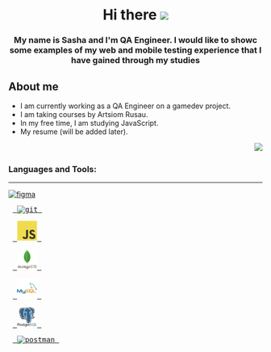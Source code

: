 <h1 align="center">Hi there <img src="https://github.com/blackcater/blackcater/raw/main/images/Hi.gif" height="32"></h1>
<h3 align="center">My name is Sasha and I'm QA Engineer. I would like to showc some examples of my web and mobile testing experience that I have gained through my studies</h3>
<h2>About me</h2>
<ul>
  <li>I am currently working as a QA Engineer on a gamedev project.</li>
  <li>I am taking courses by Artsiom Rusau.</li>
  <li>In my free time, I am studying JavaScript.</li>
  <li>My resume (will be added later).</li>
</ul>
<div id="header" align = "right" display = "flex">
  <img src="https://media.giphy.com/media/Wj7lNjMNDxSmc/giphy.gif" width="400"/>
</div>
<h3 align="left">Languages and Tools:</h3>
<hr>
<p align="left"> <a href="https://www.figma.com/" target="_blank" rel="noreferrer"> <img src="https://www.vectorlogo.zone/logos/figma/figma-icon.svg" alt="figma" width="40" height="40"/> </a> <pre> <a href="https://git-scm.com/" target="_blank" rel="noreferrer"> <img src="https://www.vectorlogo.zone/logos/git-scm/git-scm-icon.svg" alt="git" width="40" height="40"/> </a> <pre> <a href="https://developer.mozilla.org/en-US/docs/Web/JavaScript" target="_blank" rel="noreferrer"> <img src="https://raw.githubusercontent.com/devicons/devicon/master/icons/javascript/javascript-original.svg" alt="javascript" width="40" height="40"/> </a> <pre> <a href="https://www.mongodb.com/" target="_blank" rel="noreferrer"> <img src="https://raw.githubusercontent.com/devicons/devicon/master/icons/mongodb/mongodb-original-wordmark.svg" alt="mongodb" width="40" height="40"/> </a> <pre> <a href="https://www.mysql.com/" target="_blank" rel="noreferrer"> <img src="https://raw.githubusercontent.com/devicons/devicon/master/icons/mysql/mysql-original-wordmark.svg" alt="mysql" width="40" height="40"/> </a> <pre> <a href="https://www.postgresql.org" target="_blank" rel="noreferrer"> <img src="https://raw.githubusercontent.com/devicons/devicon/master/icons/postgresql/postgresql-original-wordmark.svg" alt="postgresql" width="40" height="40"/> </a> <pre> <a href="https://postman.com" target="_blank" rel="noreferrer"> <img src="https://www.vectorlogo.zone/logos/getpostman/getpostman-icon.svg" alt="postman" width="40" height="40"/> </a> </p>

